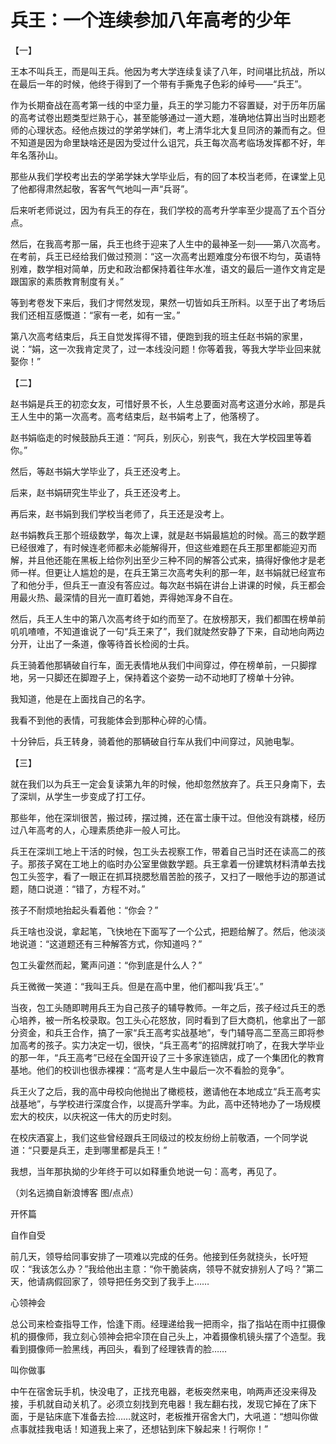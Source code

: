# 兵王：一个连续参加八年高考的少年

【一】 

王本不叫兵王，而是叫王兵。他因为考大学连续复读了八年，时间堪比抗战，所以在最后一年的时候，他终于得到了一个带有手撕鬼子色彩的绰号——“兵王”。 

作为长期奋战在高考第一线的中坚力量，兵王的学习能力不容置疑，对于历年历届的高考试卷出题类型烂熟于心，甚至能够通过一道大题，准确地估算出当时出题老师的心理状态。经他点拨过的学弟学妹们，考上清华北大复旦同济的兼而有之。但不知道是因为命里缺啥还是因为受过什么诅咒，兵王每次高考临场发挥都不好，年年名落孙山。 

那些从我们学校考出去的学弟学妹大学毕业后，有的回了本校当老师，在课堂上见了他都得肃然起敬，客客气气地叫一声“兵哥”。 

后来听老师说过，因为有兵王的存在，我们学校的高考升学率至少提高了五个百分点。 

然后，在我高考那一届，兵王也终于迎来了人生中的最神圣一刻——第八次高考。在考前，兵王已经给我们做过预测：“这一次高考出题难度分布很不均匀，英语特别难，数学相对简单，历史和政治都保持着往年水准，语文的最后一道作文肯定是跟国家的素质教育制度有关。” 

等到考卷发下来后，我们才愕然发现，果然一切皆如兵王所料。以至于出了考场后我们还相互感慨道：“家有一老，如有一宝。” 

第八次高考结束后，兵王自觉发挥得不错，便跑到我的班主任赵书娟的家里，说：“娟，这一次我肯定灵了，过一本线没问题！你等着我，等我大学毕业回来就娶你！” 

【二】 

赵书娟是兵王的初恋女友，可惜好景不长，人生总要面对高考这道分水岭，那是兵王人生中的第一次高考。高考结束后，赵书娟考上了，他落榜了。 

赵书娟临走的时候鼓励兵王道：“阿兵，别灰心，别丧气，我在大学校园里等着你。” 

然后，等赵书娟大学毕业了，兵王还没考上。 

后来，赵书娟研究生毕业了，兵王还没考上。 

再后来，赵书娟到我们学校当老师了，兵王还是没考上。 

赵书娟教兵王那个班级数学，每次上课，就是赵书娟最尴尬的时候。高三的数学题已经很难了，有时候连老师都未必能解得开，但这些难题在兵王那里都能迎刃而解，并且他还能在黑板上给你列出至少三种不同的解答公式来，搞得好像他才是老师一样。但更让人尴尬的是，在兵王第三次高考失利的那一年，赵书娟就已经宣布了和他分手，但兵王一直没有答应过。每次赵书娟在讲台上讲课的时候，兵王都会用最火热、最深情的目光一直盯着她，弄得她浑身不自在。 

然后，兵王人生中的第八次高考终于如约而至了。在放榜那天，我们都围在榜单前叽叽喳喳，不知道谁说了一句“兵王来了”，我们就陡然安静了下来，自动地向两边分开，让出了一条道，像等待首长检阅的士兵。 

兵王骑着他那辆破自行车，面无表情地从我们中间穿过，停在榜单前，一只脚撑地，另一只脚还在脚蹬子上，保持着这个姿势一动不动地盯了榜单十分钟。 

我知道，他是在上面找自己的名字。 

我看不到他的表情，可我能体会到那种心碎的心情。 

十分钟后，兵王转身，骑着他的那辆破自行车从我们中间穿过，风驰电掣。 

【三】 

就在我们以为兵王一定会复读第九年的时候，他却忽然放弃了。兵王只身南下，去了深圳，从学生一步变成了打工仔。 

那些年，他在深圳很苦，搬过砖，摆过摊，还在富士康干过。但他没有跳楼，经历过八年高考的人，心理素质绝非一般人可比。 

兵王在深圳工地上干活的时候，包工头去视察工作，带着自己当时还在读高二的孩子。那孩子窝在工地上的临时办公室里做数学题。兵王拿着一份建筑材料清单去找包工头签字，看了一眼正在抓耳挠腮愁眉苦脸的孩子，又扫了一眼他手边的那道试题，随口说道：“错了，方程不对。” 

孩子不耐烦地抬起头看着他：“你会？” 

兵王啥也没说，拿起笔，飞快地在下面写了一个公式，把题给解了。然后，他淡淡地说道：“这道题还有三种解答方式，你知道吗？” 

包工头霍然而起，驚声问道：“你到底是什么人？” 

兵王微微一笑道：“我叫王兵。但是在高中里，他们都叫我‘兵王’。” 

当夜，包工头随即聘用兵王为自己孩子的辅导教师。一年之后，孩子经过兵王的悉心培养，被一所名校录取。包工头心花怒放，同时看到了巨大商机，他拿出了一部分资金，和兵王合作，搞了一家“兵王高考实战基地”，专门辅导高二至高三即将参加高考的孩子。实力决定一切，很快，“兵王高考”的招牌就打响了，在我大学毕业的那一年，“兵王高考”已经在全国开设了三十多家连锁店，成了一个集团化的教育基地。他们的校训也很赤裸裸：“高考是人生中最后一次不看脸的竞争”。 

兵王火了之后，我的高中母校向他抛出了橄榄枝，邀请他在本地成立“兵王高考实战基地”，与学校进行深度合作，以提高升学率。为此，高中还特地办了一场规模宏大的校庆，以庆祝这一伟大的历史时刻。 

在校庆酒宴上，我们这些曾经跟兵王同级过的校友纷纷上前敬酒，一个同学说道：“只要是兵王，走到哪里都是兵王！” 

我想，当年那执拗的少年终于可以如释重负地说一句：高考，再见了。 

（刘名远摘自新浪博客 图/点点） 

开怀篇 

自作自受 

前几天，领导给同事安排了一项难以完成的任务。他接到任务就挠头，长吁短叹：“我该怎么办？”我给他出主意：“你干脆装病，领导不就安排别人了吗？”第二天，他请病假回家了，领导把任务交到了我手上…… 

心领神会 

总公司来检查指导工作，恰逢下雨。经理递给我一把雨伞，指了指站在雨中扛摄像机的摄像师，我立刻心领神会把伞顶在自己头上，冲着摄像机镜头摆了个造型。我看到摄像师一脸黑线，再回头，看到了经理铁青的脸…… 

叫你做事 

中午在宿舍玩手机，快没电了，正找充电器，老板突然来电，响两声还没来得及接，手机就自动关机了。必须立刻找到充电器！我左翻右找，发现它掉在了床下面，于是钻床底下准备去捡……就这时，老板推开宿舍大门，大吼道：“想叫你做点事就挂我电话！知道我上来了，还想钻到床下躲起来！行啊你！”